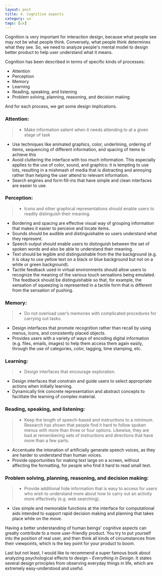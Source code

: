 ```yaml
---
layout: post
title: 4. Cognitive aspects
category: ux
tags: [ux]
---
```


Cognition is very important for interaction design, because what people see may not be what people think. Conversely, what people think determines what they see. So, we need to analyze people's mental model to design better product to help user understand what it means.

Cognition has been described in terms of specific kinds of processes:

* Attention
* Perception
* Memory
* Learning
* Reading, speaking, and listening
* Problem solving, planning, reasoning, and decision making

And for each process, we get some design implications.

### Attention:

> - Make information salient when it needs attending to at a given stage of task
- Use techniques like animated graphics, color, underlining, ordering of items, sequencing of different information, and spacing of items to achieve this
- Avoid cluttering the interface with too much information. This especially applies to the use of color, sound, and graphics: it is tempting to use lots, resulting in a mishmash of media that is distracting and annoying rather than helping the user attend to relevant information.
- Search engines and form fill-ins that have simple and clean interfaces are easier to use.

### Perception:

> - Icons and other graphical representations should enable users to readily distinguish their meaning.
- Bordering and spacing are effective visual way of grouping information that makes it easier to perceive and locate items.
- Sounds should be audible and distinguishable so users understand what they represent.
- Speech output should enable users to distinguish between the set of spoken words and also be able to understand their meaning.
- Text should be legible and distinguishable from the the background (e.g. it is okay to use yellow text on a black or blue background but not on a white or green background).
- Tactile feedback used in virtual environments should allow users to recognize the meaning of the various touch sensations being emulated. The feedback should be distinguishable so that, for example, the sensation of squeezing is represented in a tactile form that is different from the sensation of pushing.

### Memory:

> - Do not overload user’s memories with complicated procedures for carrying out tasks.
- Design interfaces that promote recognition rather than recall by using menus, icons, and consistently placed objects.
- Provides users with a variety of ways of encoding digital information (e.g. files, emails, images) to help them access them again easily, through the use of categories, color, tagging, time stamping, etc.

### Learning:

> - Design interfaces that encourage exploration.
- Design interfaces that constrain and guide users to select appropriate actions when initially learning.
- Dynamically link concrete representation and abstract concepts to facilitate the learning of complex material.

### Reading, speaking, and listening:

> - Keep the length of speech-based and instructions to a minimum. Research has shown that people find it hard to follow spoken menus with more than three or four options. Likewise, they are bad at remembering sets of instructions and directions that have more than a few parts.
- Accentuate the intonation of artificially generate speech voices, as they are harder to understand than human voices.
- Provide opportunities for making text large on a screen, without affecting the formatting, for people who find it hard to read small text.

### Problem solving, planning, reasoning, and decision making:

> - Provide additional hide information that is easy to access for users who wish to understand more about how to carry out an activity more effectively (e.g. web searching).
- Use simple and memorable functions at the interface for computational aids intended to support rapid decision making and planning that takes place while on the move.

Having a better understanding of human beings' cognitive aspects can greatly contribute to a more user-friendly product. You try to put yourself into the position of real user, and then think all kinds of circumstances from their viewpoints, which is the key point for your product to boom. 

Last but not least, I would like to recommend a super famous book about analyzing psychological effects to design – *Everything in Design*. It states several design principles from observing everyday things in life, which are extremely easy-understood and useful.